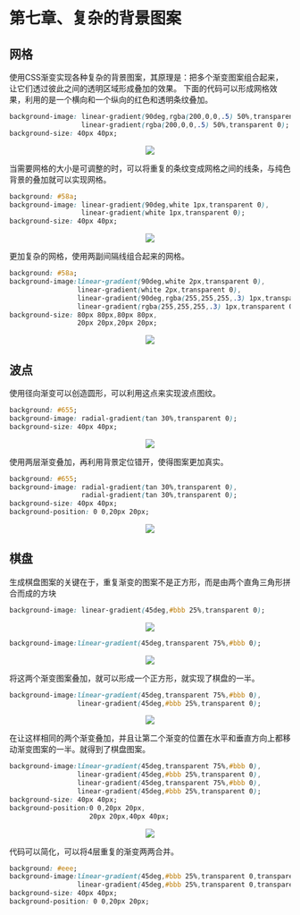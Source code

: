 # 第七章、复杂的背景图案
## 网格
使用CSS渐变实现各种复杂的背景图案，其原理是：把多个渐变图案组合起来，让它们透过彼此之间的透明区域形成叠加的效果。
下面的代码可以形成网格效果，利用的是一个横向和一个纵向的红色和透明条纹叠加。
```css
background-image: linear-gradient(90deg,rgba(200,0,0,.5) 50%,transparent 0),
                  linear-gradient(rgba(200,0,0,.5) 50%,transparent 0);
background-size: 40px 40px;
```
<div align=center><img src="../../img/css-secret/7/1.png"></div>  

当需要网格的大小是可调整的时，可以将重复的条纹变成网格之间的线条，与纯色背景的叠加就可以实现网格。
```css
background: #58a;
background-image: linear-gradient(90deg,white 1px,transparent 0),
                  linear-gradient(white 1px,transparent 0);
background-size: 40px 40px;
```
<div align=center><img src="../../img/css-secret/7/2.png"></div>  

更加复杂的网格，使用两副间隔线组合起来的网格。
````css
background: #58a;
background-image:linear-gradient(90deg,white 2px,transparent 0),
                 linear-gradient(white 2px,transparent 0),
                 linear-gradient(90deg,rgba(255,255,255,.3) 1px,transparent 0),
                 linear-gradient(rgba(255,255,255,.3) 1px,transparent 0);
background-size: 80px 80px,80px 80px,
                 20px 20px,20px 20px;
````
<div align=center><img src="../../img/css-secret/7/3.png"></div>  

## 波点
使用径向渐变可以创造圆形，可以利用这点来实现波点图纹。
```css
background: #655;
background-image: radial-gradient(tan 30%,transparent 0);
background-size: 40px 40px;
```
<div align=center><img src="../../img/css-secret/7/4.png"></div>  

使用两层渐变叠加，再利用背景定位错开，使得图案更加真实。
```css
background: #655;
background-image: radial-gradient(tan 30%,transparent 0),
                  radial-gradient(tan 30%,transparent 0);
background-size: 40px 40px;
background-position: 0 0,20px 20px;
```
<div align=center><img src="../../img/css-secret/7/5.png"></div>  

## 棋盘
生成棋盘图案的关键在于，重复渐变的图案不是正方形，而是由两个直角三角形拼合而成的方块
```css
background-image: linear-gradient(45deg,#bbb 25%,transparent 0);
```
<div align=center><img src="../../img/css-secret/7/6.png"></div>  

```css
background-image:linear-gradient(45deg,transparent 75%,#bbb 0);
```
<div align=center><img src="../../img/css-secret/7/7.png"></div>  

将这两个渐变图案叠加，就可以形成一个正方形，就实现了棋盘的一半。
```css
background-image:linear-gradient(45deg,transparent 75%,#bbb 0),
                 linear-gradient(45deg,#bbb 25%,transparent 0);
```
<div align=center><img src="../../img/css-secret/7/8.png"></div>  

在让这样相同的两个渐变叠加，并且让第二个渐变的位置在水平和垂直方向上都移动渐变图案的一半。就得到了棋盘图案。
```css
background-image:linear-gradient(45deg,transparent 75%,#bbb 0),
                 linear-gradient(45deg,#bbb 25%,transparent 0),
                 linear-gradient(45deg,transparent 75%,#bbb 0),
                 linear-gradient(45deg,#bbb 25%,transparent 0);
background-size: 40px 40px;
background-position:0 0,20px 20px,
                    20px 20px,40px 40px;
```
<div align=center><img src="../../img/css-secret/7/9.png"></div>  

代码可以简化，可以将4层重复的渐变两两合并。
```css
background: #eee;
background-image:linear-gradient(45deg,#bbb 25%,transparent 0,transparent 75%,#bbb 0),
                 linear-gradient(45deg,#bbb 25%,transparent 0,transparent 75%,#bbb 0);
background-size: 40px 40px;
background-position: 0 0,20px 20px;
```